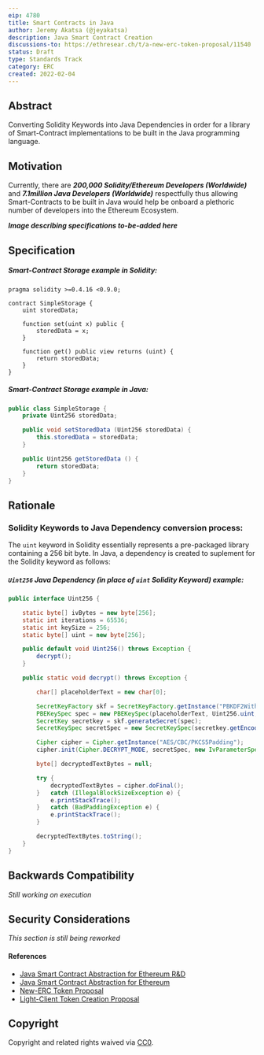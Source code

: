 ```yaml
---
eip: 4780
title: Smart Contracts in Java
author: Jeremy Akatsa (@jeyakatsa)
description: Java Smart Contract Creation
discussions-to: https://ethresear.ch/t/a-new-erc-token-proposal/11540
status: Draft
type: Standards Track
category: ERC
created: 2022-02-04
---
```


## Abstract
Converting Solidity Keywords into Java Dependencies in order for a library of Smart-Contract implementations to be built in the Java programming language.

## Motivation
Currently, there are ***200,000 Solidity/Ethereum Developers (Worldwide)*** and ***7.1million Java Developers (Worldwide)*** respectfully thus allowing Smart-Contracts to be built in Java would help be onboard a plethoric number of developers into the Ethereum Ecosystem.

***Image describing specifications to-be-added here***

## Specification

##### Smart-Contract Storage example in *Solidity*:
```solidity
pragma solidity >=0.4.16 <0.9.0;

contract SimpleStorage {
    uint storedData;

    function set(uint x) public {
        storedData = x;
    }

    function get() public view returns (uint) {
        return storedData;
    }
}
```

##### Smart-Contract Storage example in *Java*:
```java
public class SimpleStorage {
    private Uint256 storedData;

    public void setStoredData (Uint256 storedData) {
        this.storedData = storedData;
    }

    public Uint256 getStoredData () {
        return storedData;
    }
}
```

## Rationale

### Solidity Keywords to Java Dependency conversion process:
The `uint` keyword in Solidity essentially represents a pre-packaged library containing a 256 bit byte. In Java, a dependency is created to suplement for the Solidity keyword as follows:

##### `Uint256` Java Dependency (in place of `uint` Solidity Keyword) example:
```java
public interface Uint256 {

    static byte[] ivBytes = new byte[256];
    static int iterations = 65536;
    static int keySize = 256;
    static byte[] uint = new byte[256];

    public default void Uint256() throws Exception {
        decrypt();
    }

    public static void decrypt() throws Exception {

        char[] placeholderText = new char[0];

        SecretKeyFactory skf = SecretKeyFactory.getInstance("PBKDF2WithHmacSHA1");
        PBEKeySpec spec = new PBEKeySpec(placeholderText, Uint256.uint, iterations, keySize);
        SecretKey secretkey = skf.generateSecret(spec);
        SecretKeySpec secretSpec = new SecretKeySpec(secretkey.getEncoded(), "AES");

        Cipher cipher = Cipher.getInstance("AES/CBC/PKCS5Padding");
        cipher.init(Cipher.DECRYPT_MODE, secretSpec, new IvParameterSpec(ivBytes));

        byte[] decryptedTextBytes = null;

        try {
            decryptedTextBytes = cipher.doFinal();
        }   catch (IllegalBlockSizeException e) {
            e.printStackTrace();
        }   catch (BadPaddingException e) {
            e.printStackTrace();
        }

        decryptedTextBytes.toString();
    }
}
```

## Backwards Compatibility
*Still working on execution*

## Security Considerations
*This section is still being reworked*

#### References
- [Java Smart Contract Abstraction for Ethereum R&D](https://github.com/jeyakatsa/ethereum-smart-contract-java-abstraction/tree/main/R%26D-files)
- [Java Smart Contract Abstraction for Ethereum](https://github.com/jeyakatsa/Ethereum-Smart-Contract-Java-Abstraction)
- [New-ERC Token Proposal](https://ethresear.ch/t/a-new-erc-token-proposal/11540)
- [Light-Client Token Creation Proposal](https://ethresear.ch/t/light-client-custom-token-creation-proposal/11433)

## Copyright
Copyright and related rights waived via [CC0](https://creativecommons.org/publicdomain/zero/1.0/).
